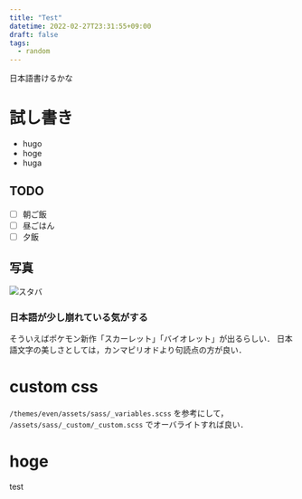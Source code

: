 ```yaml
---
title: "Test"
datetime: 2022-02-27T23:31:55+09:00
draft: false
tags:
  - random
---
```


日本語書けるかな

# 試し書き

- hugo
- hoge
- huga

## TODO

- [ ] 朝ご飯
- [ ] 昼ごはん
- [ ] 夕飯

## 写真

![スタバ](/img/poker_faced.png)

### 日本語が少し崩れている気がする

そういえばポケモン新作「スカーレット」「バイオレット」が出るらしい．
日本語文字の美しさとしては，カンマピリオドより句読点の方が良い．

# custom css

`/themes/even/assets/sass/_variables.scss`
を参考にして，
`/assets/sass/_custom/_custom.scss`
でオーバライトすれば良い．

# hoge

test
